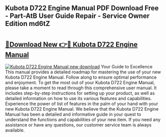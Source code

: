## Kubota D722 Engine Manual PDF Download Free - Part-AtB User Guide Repair - Service Owner Edition md6tZ

# <h2><a href="http://bc90003.oget.top/?id=Kubota+D722+Engine+Manual">🔗Download New 👉🔴 Kubota D722 Engine Manual</a></h2>

[![Kubota D722 Engine Manual new download](https://i.imgur.com/5g1atiW.png)](http://bc90003.oget.top/?id=Kubota+D722+Engine+Manual)
Your Guide to Excellence This manual provides a detailed roadmap for mastering the use of your new Kubota D722 Engine Manual. Follow along to ensure optimal performance and enjoyment. To get the most out of your Kubota D722 Engine Manual, please take a moment to read through this comprehensive user manual. It includes step-by-step instructions for setting up your product, as well as detailed information on how to use its various features and capabilities. Experience the power of list of features in the palm of your hand with your new Kubota D722 Engine Manual. We believe that the Kubota D722 Engine Manual has been a detailed and informative guide in your quest to understand the functions and capabilities of your new item. If you need any assistance or have any questions, our customer service team is always available.
